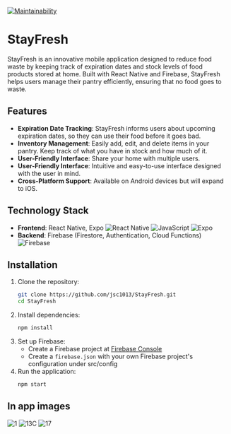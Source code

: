 [![Maintainability](https://api.codeclimate.com/v1/badges/ad22c2afc4d3befef9d8/maintainability)](https://codeclimate.com/github/jsc1013/StayFresh/maintainability) 

# StayFresh

StayFresh is an innovative mobile application designed to reduce food waste by keeping track of expiration dates and stock levels of food products stored at home. Built with React Native and Firebase, StayFresh helps users manage their pantry efficiently, ensuring that no food goes to waste.

## Features

- **Expiration Date Tracking**: StayFresh informs users about upcoming expiration dates, so they can use their food before it goes bad.
- **Inventory Management**: Easily add, edit, and delete items in your pantry. Keep track of what you have in stock and how much of it.
- **User-Friendly Interface**: Share your home with multiple users.
- **User-Friendly Interface**: Intuitive and easy-to-use interface designed with the user in mind.
- **Cross-Platform Support**: Available on Android devices but will expand to iOS.

## Technology Stack

- **Frontend**: React Native, Expo ![React Native](https://img.shields.io/badge/react_native-%2320232a.svg?style=for-the-badge&logo=react&logoColor=%2361DAFB) ![JavaScript](https://img.shields.io/badge/javascript-%23323330.svg?style=for-the-badge&logo=javascript&logoColor=%23F7DF1E) ![Expo](https://img.shields.io/badge/expo-1C1E24?style=for-the-badge&logo=expo&logoColor=#D04A37) 
- **Backend**: Firebase (Firestore, Authentication, Cloud Functions) ![Firebase](https://img.shields.io/badge/firebase-%23039BE5.svg?style=for-the-badge&logo=firebase)

## Installation

1. Clone the repository:
    ```bash
    git clone https://github.com/jsc1013/StayFresh.git
    cd StayFresh
    ```
2. Install dependencies:
    ```bash
    npm install
    ```
3. Set up Firebase:
    - Create a Firebase project at [Firebase Console](https://console.firebase.google.com/)
    - Create a  `firebase.json` with your own Firebase project's configuration under src/config
4. Run the application:
    ```bash
    npm start
    ```

## In app images
![1](https://github.com/jsc1013/StayFresh/assets/118318415/1babd458-0a67-447a-9e03-ca76b9f0ea30)
![13C](https://github.com/jsc1013/StayFresh/assets/118318415/2b09dd7c-372c-4956-82f2-8968494243a0)
![17](https://github.com/jsc1013/StayFresh/assets/118318415/641c4c11-4ad5-486e-a285-b533a3707b72)

